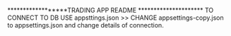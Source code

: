 ﻿******************TRADING APP README *********************
TO CONNECT TO DB USE appsttings.json >> CHANGE appsettings-copy.json to appsettings.json and change details of connection.